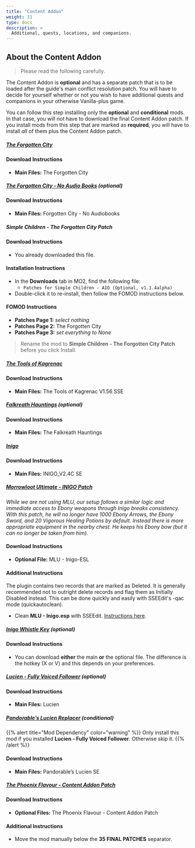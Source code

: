 ```yaml
---
title: "Content Addon"
weight: 31
type: docs
description: >
  Additional, quests, locations, and companions.
---
```


## About the Content Addon

> Please read the following carefully.

The Content Addon is **optional** and has a separate patch that is to be loaded after the guide's main conflict resolution patch. You will have to decide for yourself whether or not you wish to have additional quests and companions in your otherwise Vanilla-plus game.

You can follow this step installing only the **optional** and **conditional** mods. In that case, you will not have to download the final Content Addon patch. If you install mods from this step that are marked as **required**, you will have to install *all* of them plus the Content Addon patch.

##### [The Forgotten City](https://www.nexusmods.com/skyrimspecialedition/mods/1179?tab=files)

#### Download Instructions

* **Main Files:** The Forgotten City

##### [The Forgotten City - No Audio Books](https://www.nexusmods.com/skyrim/mods/83593?tab=files) (optional)

#### Download Instructions

* **Main Files:** Forgotten City - No Audiobooks

##### Simple Children - The Forgotten City Patch

#### Download Instructions

- You already downloaded this file.

#### Installation Instructions

- In the **Downloads** tab in MO2, find the following file:
  - `Patches for Simple Children - AIO (Optional, v1.1.4alpha)`
- Double-click it to re-install, then follow the FOMOD instructions below.

#### FOMOD Instructions

- **Patches Page 1:** *select nothing*
- **Patches Page 2:** The Forgotten City
- **Patches Page 3:** *set everything to None*

> Rename the mod to **Simple Children - The Forgotten City Patch** before you click Install.

##### [The Tools of Kagrenac](https://www.nexusmods.com/skyrimspecialedition/mods/14168?tab=files)

#### Download Instructions

* **Main Files:** The Tools of Kagrenac V1.56 SSE

##### [Falkreath Hauntings](https://www.nexusmods.com/skyrimspecialedition/mods/20733?tab=files) (optional)

#### Download Instructions

* **Main Files:** The Falkreath Hauntings

##### [Inigo](https://www.nexusmods.com/skyrimspecialedition/mods/1461?tab=files)

#### Download Instructions

* **Main Files:** INIGO_V2.4C SE

##### [Morrowloot Ultimate - INIGO Patch](https://www.nexusmods.com/skyrimspecialedition/mods/3058?tab=files)

*While we are not using MLU, our setup follows a similar logic and immediate access to Ebony weapons through Inigo breaks consistency. With this patch, he will no longer have 1000 Ebony Arrows, the Ebony Sword, and 20 Vigorous Healing Potions by default. Instead there is more appropriate equipment in the nearby chest. He keeps his Ebony bow (but it can no longer be taken from him).*

#### Download Instructions

* **Optional File:** MLU - Inigo-ESL

#### Additional Instructions

The plugin contains two records that are marked as Deleted. It is generally recommended not to outright delete records and flag them as Initially Disabled instead. This can be done quickly and easily with SSEEdit's -qac mode (quickautoclean).

- Clean **MLU - Inigo.esp** with SSEEdit. [Instructions here](http://thephoenixflavour.com/skyrim-se/guide-resources/basic-instructions).

##### [Inigo Whistle Key](https://www.nexusmods.com/skyrimspecialedition/mods/29406?tab=files) (optional)

#### Download Instructions

* You can download **either** the main **or** the optional file. The difference is the hotkey (X or V) and this depends on your preferences.

##### [Lucien - Fully Voiced Follower](https://www.nexusmods.com/skyrimspecialedition/mods/20035?tab=files) (optional)

#### Download Instructions

* **Main Files:** Lucien

##### [Pandorable’s Lucien Replacer](https://www.nexusmods.com/skyrimspecialedition/mods/22598?tab=files) (conditional)

{{% alert title="Mod Dependency" color="warning" %}}
Only install this mod if you installed **Lucien - Fully Voiced Follower**. Otherwise skip it.
{{% /alert %}}

#### Download Instructions

* **Main Files:** Pandorable’s Lucien SE

##### [The Phoenix Flavour - Content Addon Patch](https://www.nexusmods.com/skyrimspecialedition/mods/14223?tab=files)

#### Download Instructions

- **Optional Files:** The Phoenix Flavour - Content Addon Patch

#### Additional Instructions

- Move the mod manually below the **35 FINAL PATCHES** separator.